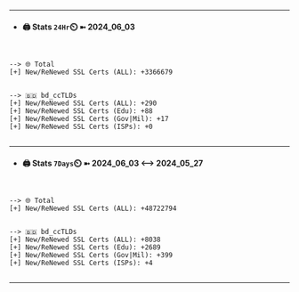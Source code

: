 

---
- #### 🖨️ **Stats** `24Hr`⏲️ ➼ 2024_06_03
```console


--> 🌐 Total
[+] New/ReNewed SSL Certs (ALL): +3366679


--> 🇧🇩 bd_ccTLDs
[+] New/ReNewed SSL Certs (ALL): +290
[+] New/ReNewed SSL Certs (Edu): +88
[+] New/ReNewed SSL Certs (Gov|Mil): +17
[+] New/ReNewed SSL Certs (ISPs): +0


```

---
- #### 🖨️ **Stats** `7Days`⏲️ ➼ 2024_06_03 <--> 2024_05_27
```console


--> 🌐 Total
[+] New/ReNewed SSL Certs (ALL): +48722794


--> 🇧🇩 bd_ccTLDs
[+] New/ReNewed SSL Certs (ALL): +8038
[+] New/ReNewed SSL Certs (Edu): +2689
[+] New/ReNewed SSL Certs (Gov|Mil): +399
[+] New/ReNewed SSL Certs (ISPs): +4


```

---

